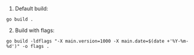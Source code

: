 1. Default build:
```
go build .
 ```
2. Build with flags:
```
go build -ldflags "-X main.version=1000 -X main.date=$(date +'%Y-%m-%d')" -o flags .
```
